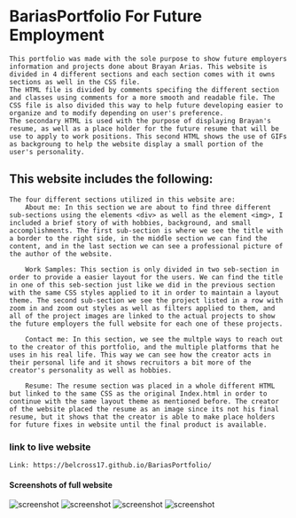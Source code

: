 # BariasPortfolio For Future Employment
    This portfolio was made with the sole purpose to show future employers information and projects done about Brayan Arias. This website is divided in 4 different sections and each section comes with it owns sections as well in the CSS file. 
    The HTML file is divided by comments specifing the different section and classes using comments for a more smooth and readable file. The CSS file is also divided this way to help future developing easier to organize and to modify depending on user's preference.
    The secondary HTML is used with the purpose of displaying Brayan's resume, as well as a place holder for the future resume that will be use to apply to work positions. This second HTML shows the use of GIFs as backgroung to help the website display a small portion of the user's personality.

## This website includes the following:
    The four different sections utilized in this website are:
        About me: In this section we are about to find three different sub-sections using the elements <div> as well as the element <img>, I included a brief story of with hobbies, background, and small accomplishments. The first sub-section is where we see the title with a border to the right side, in the middle section we can find the content, and in the last section we can see a professional picture of the author of the website.
        
        Work Samples: This section is only divided in two seb-section in order to provide a easier layout for the users. We can find the title in one of this seb-section just like we did in the previous section with the same CSS styles applied to it in order to maintain a layout theme. The second sub-section we see the project listed in a row with zoom in and zoom out styles as well as filters applied to them, and all of the project images are linked to the actual projects to show the future employers the full website for each one of these projects.
        
        Contact me: In this section, we see the multple ways to reach out to the creator of this portfolio, and the multiple platforms that he uses in his real life. This way we can see how the creator acts in their personal life and it shows recruitors a bit more of the creator's personality as well as hobbies.
        
        Resume: The resume section was placed in a whole different HTML but linked to the same CSS as the original Index.html in order to continue with the same layout theme as mentioned before. The creator of the website placed the resume as an image since its not his final resume, but it shows that the creator is able to make place holders for future fixes in website until the final product is available.

### link to live website

    Link: https://belcross17.github.io/BariasPortfolio/

#### Screenshots of full website

![screenshot](../challenge2/assets/images/Screenshot%20(16).png)
![screenshot](../challenge2/assets/images/Screenshot%20(17).png)
![screenshot](../challenge2/assets/images/Screenshot%20(18).png)
![screenshot](../challenge2/assets/images/Screenshot%20(19).png)
